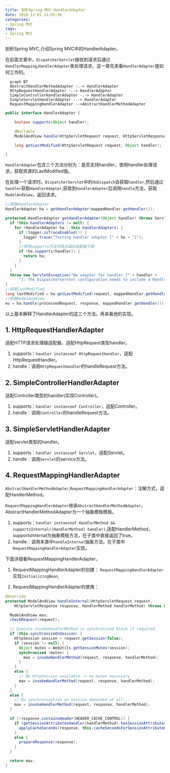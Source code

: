 ```yaml
---
title: 剖析Spring MVC:HandlerAdapter
date: 2018-12-01 11:05:56
categories: 
- Spring MVC
tags: 
- Spring MVC
---
```


剖析Spring MVC,介绍Spring MVC中的HandlerAdapter。

<!-- more -->

在前面文章中，`DispatcherServlet`接收到请求后通过`HandlerMapping`,`HandlerAdapter`来处理请求，这一章先来看`HandlerAdapter`是如何工作的。

```mermaid
  graph BT
  AbstractHandlerMethodAdapter -.-> HandlerAdapter
  HttpRequestHandlerAdapter -.-> HandlerAdapter
  SimpleControllerHandlerAdapter -.-> HandlerAdapter
  SimpleServletHandlerAdapter -.-> HandlerAdapter
  RequestMappingHandlerAdapter -->AbstractHandlerMethodAdapter
```
```java
public interface HandlerAdapter {

	boolean supports(Object handler);

	@Nullable
	ModelAndView handle(HttpServletRequest request, HttpServletResponse response, Object handler) throws Exception;

	long getLastModified(HttpServletRequest request, Object handler);

}
```
`HandlerAdapter`包含三个方法分别为：是否支持handler，使用handler处理请求，获取资源的LastModified值。

在处理一个请求时。`DispatcherServlet`中的`doDispatch`会获取`handler`,然后通过`handler`获取`HandlerAdapter`,获取到`HandlerAdapter`后调用`handle`方法，获取`ModelAndView`，返回请求。
```java
//获取HandlerAdapter
HandlerAdapter ha = getHandlerAdapter(mappedHandler.getHandler());

protected HandlerAdapter getHandlerAdapter(Object handler) throws ServletException {
  if (this.handlerAdapters != null) {
    for (HandlerAdapter ha : this.handlerAdapters) {
      if (logger.isTraceEnabled()) {
        logger.trace("Testing handler adapter [" + ha + "]");
      }
      //使用supports方法寻找合适的适配器子类
      if (ha.supports(handler)) {
        return ha;
      }
    }
  }
  throw new ServletException("No adapter for handler [" + handler +
      "]: The DispatcherServlet configuration needs to include a HandlerAdapter that supports this handler");
}
//获取lastModified
long lastModified = ha.getLastModified(request, mappedHandler.getHandler());
//获取ModelAndView
mv = ha.handle(processedRequest, response, mappedHandler.getHandler());
```
以上基本解释了HandlerAdapter的这三个方法。再来看他的实现。

## 1. HttpRequestHandlerAdapter
 适配HTTP请求处理器适配器，适配HttpRequest类型handler。
1. supports：`handler instanceof HttpRequestHandler`，适配HttpRequestHandler。
2. handle：调用`HttpRequestHandler`的handleRequest方法。

## 2. SimpleControllerHandlerAdapter
适配Controller类型的handler(实现Controller)。
1. supports：`handler instanceof Controller`，适配Controller。
2. handle：调用`Controller`的handleRequest方法。 

## 3. SimpleServletHandlerAdapter
适配servlet类型的handler。
1. supports：`handler instanceof Servlet`，适配Servlet。
2. handle：调用`Servlet`的service方法。 

## 4. RequestMappingHandlerAdapter
`AbstractHandlerMethodAdapter`,`RequestMappingHandlerAdapter`：注解方式，适配HandlerMethod。

`RequestMappingHandlerAdapter`继承`AbstractHandlerMethodAdapter`，AbstractHandlerMethodAdapter为一个抽象模板模板。

1. supports：`handler instanceof HandlerMethod && supportsInternal((HandlerMethod) handler)`,适配HandlerMethod，supportsInternal为抽象模板方法，在子类中直接返回了true。
2. handle：调用本类中`handleInternal`抽象方法。在子类中`RequestMappingHandlerAdapter`实现。

下面详细看RequestMappingHandlerAdapter，

1. RequestMappingHandlerAdapter的创建：
`RequestMappingHandlerAdapter`实现`InitializingBean`,

2. RequestMappingHandlerAdapter的使用：



```java
@Override
protected ModelAndView handleInternal(HttpServletRequest request,
    HttpServletResponse response, HandlerMethod handlerMethod) throws Exception {

  ModelAndView mav;
  checkRequest(request);

  // Execute invokeHandlerMethod in synchronized block if required.
  if (this.synchronizeOnSession) {
    HttpSession session = request.getSession(false);
    if (session != null) {
      Object mutex = WebUtils.getSessionMutex(session);
      synchronized (mutex) {
        mav = invokeHandlerMethod(request, response, handlerMethod);
      }
    }
    else {
      // No HttpSession available -> no mutex necessary
      mav = invokeHandlerMethod(request, response, handlerMethod);
    }
  }
  else {
    // No synchronization on session demanded at all...
    mav = invokeHandlerMethod(request, response, handlerMethod);
  }

  if (!response.containsHeader(HEADER_CACHE_CONTROL)) {
    if (getSessionAttributesHandler(handlerMethod).hasSessionAttributes()) {
      applyCacheSeconds(response, this.cacheSecondsForSessionAttributeHandlers);
    }
    else {
      prepareResponse(response);
    }
  }

  return mav;
}
```